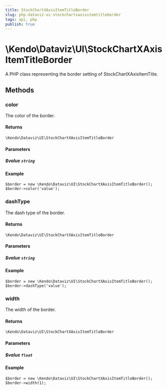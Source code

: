 ```yaml
---
title: StockChartXAxisItemTitleBorder
slug: php-dataviz-ui-stockchartxaxisitemtitleborder
tags: api, php
publish: true
---
```


# \Kendo\Dataviz\UI\StockChartXAxisItemTitleBorder

A PHP class representing the border setting of StockChartXAxisItemTitle.


## Methods

### color
The color of the border.

#### Returns
`\Kendo\Dataviz\UI\StockChartXAxisItemTitleBorder`

#### Parameters

##### $value `string`



#### Example 
    $border = new \Kendo\Dataviz\UI\StockChartXAxisItemTitleBorder();
    $border->color('value');

### dashType
The dash type of the border.

#### Returns
`\Kendo\Dataviz\UI\StockChartXAxisItemTitleBorder`

#### Parameters

##### $value `string`



#### Example 
    $border = new \Kendo\Dataviz\UI\StockChartXAxisItemTitleBorder();
    $border->dashType('value');

### width
The width of the border.

#### Returns
`\Kendo\Dataviz\UI\StockChartXAxisItemTitleBorder`

#### Parameters

##### $value `float`



#### Example 
    $border = new \Kendo\Dataviz\UI\StockChartXAxisItemTitleBorder();
    $border->width(1);

